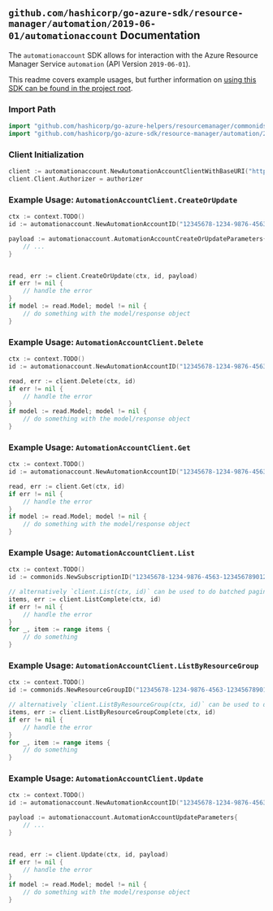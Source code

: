 
## `github.com/hashicorp/go-azure-sdk/resource-manager/automation/2019-06-01/automationaccount` Documentation

The `automationaccount` SDK allows for interaction with the Azure Resource Manager Service `automation` (API Version `2019-06-01`).

This readme covers example usages, but further information on [using this SDK can be found in the project root](https://github.com/hashicorp/go-azure-sdk/tree/main/docs).

### Import Path

```go
import "github.com/hashicorp/go-azure-helpers/resourcemanager/commonids"
import "github.com/hashicorp/go-azure-sdk/resource-manager/automation/2019-06-01/automationaccount"
```


### Client Initialization

```go
client := automationaccount.NewAutomationAccountClientWithBaseURI("https://management.azure.com")
client.Client.Authorizer = authorizer
```


### Example Usage: `AutomationAccountClient.CreateOrUpdate`

```go
ctx := context.TODO()
id := automationaccount.NewAutomationAccountID("12345678-1234-9876-4563-123456789012", "example-resource-group", "automationAccountValue")

payload := automationaccount.AutomationAccountCreateOrUpdateParameters{
	// ...
}


read, err := client.CreateOrUpdate(ctx, id, payload)
if err != nil {
	// handle the error
}
if model := read.Model; model != nil {
	// do something with the model/response object
}
```


### Example Usage: `AutomationAccountClient.Delete`

```go
ctx := context.TODO()
id := automationaccount.NewAutomationAccountID("12345678-1234-9876-4563-123456789012", "example-resource-group", "automationAccountValue")

read, err := client.Delete(ctx, id)
if err != nil {
	// handle the error
}
if model := read.Model; model != nil {
	// do something with the model/response object
}
```


### Example Usage: `AutomationAccountClient.Get`

```go
ctx := context.TODO()
id := automationaccount.NewAutomationAccountID("12345678-1234-9876-4563-123456789012", "example-resource-group", "automationAccountValue")

read, err := client.Get(ctx, id)
if err != nil {
	// handle the error
}
if model := read.Model; model != nil {
	// do something with the model/response object
}
```


### Example Usage: `AutomationAccountClient.List`

```go
ctx := context.TODO()
id := commonids.NewSubscriptionID("12345678-1234-9876-4563-123456789012")

// alternatively `client.List(ctx, id)` can be used to do batched pagination
items, err := client.ListComplete(ctx, id)
if err != nil {
	// handle the error
}
for _, item := range items {
	// do something
}
```


### Example Usage: `AutomationAccountClient.ListByResourceGroup`

```go
ctx := context.TODO()
id := commonids.NewResourceGroupID("12345678-1234-9876-4563-123456789012", "example-resource-group")

// alternatively `client.ListByResourceGroup(ctx, id)` can be used to do batched pagination
items, err := client.ListByResourceGroupComplete(ctx, id)
if err != nil {
	// handle the error
}
for _, item := range items {
	// do something
}
```


### Example Usage: `AutomationAccountClient.Update`

```go
ctx := context.TODO()
id := automationaccount.NewAutomationAccountID("12345678-1234-9876-4563-123456789012", "example-resource-group", "automationAccountValue")

payload := automationaccount.AutomationAccountUpdateParameters{
	// ...
}


read, err := client.Update(ctx, id, payload)
if err != nil {
	// handle the error
}
if model := read.Model; model != nil {
	// do something with the model/response object
}
```
